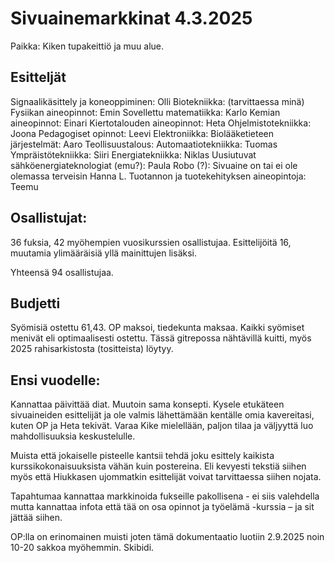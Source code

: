 # Sivuainemarkkinat 4.3.2025

Paikka: Kiken tupakeittiö ja muu alue.

## Esitteljät

Signaalikäsittely ja koneoppiminen: Olli
Biotekniikka: (tarvittaessa minä)
Fysiikan aineopinnot: Emin
Sovellettu matematiikka: Karlo
Kemian aineopinnot: Einari
Kiertotalouden aineopinnot: Heta
Ohjelmistotekniikka: Joona
Pedagogiset opinnot: Leevi
Elektroniikka:
Biolääketieteen järjestelmät: Aaro
Teollisuustalous:
Automaatiotekniikka: Tuomas
Ympräistötekniikka: Siiri
Energiatekniikka: Niklas
Uusiutuvat sähköenergiateknologiat (emu?): Paula
Robo (?): Sivuaine on tai ei ole olemassa terveisin Hanna L.
Tuotannon ja tuotekehityksen aineopintoja: Teemu

## Osallistujat:

36 fuksia, 42 myöhempien vuosikurssien osallistujaa. Esittelijöitä 16, muutamia ylimääräisiä yllä mainittujen lisäksi.

Yhteensä 94 osallistujaa.

## Budjetti

Syömisiä ostettu 61,43. OP maksoi, tiedekunta maksaa. Kaikki syömiset menivät eli optimaalisesti ostettu. Tässä gitrepossa nähtävillä kuitti, myös 2025 rahisarkistosta (tositteista) löytyy.

## Ensi vuodelle:

Kannattaa päivittää diat. Muutoin sama konsepti. Kysele etukäteen sivuaineiden esittelijät ja ole valmis lähettämään kentälle omia kavereitasi, kuten OP ja Heta tekivät. Varaa Kike mielellään, paljon tilaa ja väljyyttä luo mahdollisuuksia keskustelulle.

Muista että jokaiselle pisteelle kantsii tehdä joku esittely kaikista kurssikokonaisuuksista vähän kuin postereina. Eli kevyesti tekstiä siihen myös että Hiukkasen ujommatkin esittelijät voivat tarvittaessa siihen nojata.

Tapahtumaa kannattaa markkinoida fukseille pakollisena - ei siis valehdella mutta kannattaa infota että tää on osa opinnot ja työelämä -kurssia – ja sit jättää siihen.

OP:lla on erinomainen muisti joten tämä dokumentaatio luotiin 2.9.2025 noin 10-20 sakkoa myöhemmin. Skibidi.


